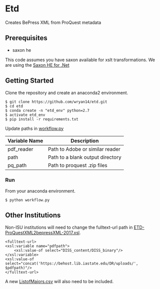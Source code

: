 
Etd
====

Creates BePress XML from ProQuest metadata

Prerequisites
-------------

* saxon he

This code assumes you have saxon available for xslt transformations. We
are using the [Saxon HE for .Net](http://saxon.sourceforge.net/)

Getting Started
----------------

Clone the repository and create an anaconda2 environment.

``` {.sourceCode .console}
$ git clone https://github.com/wryan14/etd.git
$ cd etd
$ conda create -n "etd_env" python=2.7
$ activate etd_env
$ pip install -r requirements.txt
```

Update paths in [workflow.py](workflow.py)

| Variable Name | Description                      |
|---------------|----------------------------------|
| pdf_reader    | Path to Adobe or similar reader  |
| path          | Path to a blank output directory |
| pq_path       | Path to proquest .zip files      |


### Run

From your anaconda environment.

``` {.sourceCode .console}
$ python workflow.py
```

Other Institutions
-------------------

Non-ISU institutions will need to change the fulltext-url path in [ETD-ProQuestXML2bepressXML-2017.xsl](Sup/ETD-ProQuestXML2bepressXML-2017.xsl).

``` {.sourceCode .xml}
<fulltext-url>
<xsl:variable name="pdfpath">
    <xsl:value-of select="DISS_content/DISS_binary"/>
</xsl:variable>
<xsl:value-of select="concat('https://behost.lib.iastate.edu/DR/uploads/', $pdfpath)"/>
</fulltext-url>
```

A new [ListofMajors.csv](Sup/ListofMajors.csv) will also need to be included.
